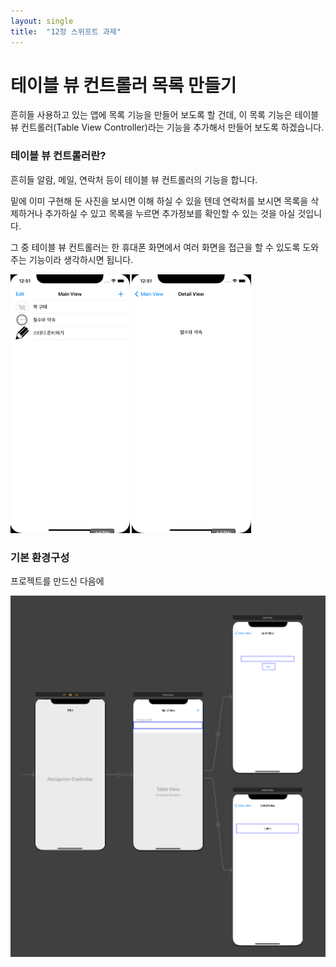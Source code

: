 ```yaml
---
layout: single
title:  "12장 스위프트 과제"
---
```


# 테이블 뷰 컨트롤러 목록 만들기

흔히들 사용하고 있는 앱에 목록 기능을 만들어 보도록 할 건데, 이 목록 기능은 테이블 뷰 컨트롤러(Table View Controller)라는 기능을 추가해서 만들어 보도록 하겠습니다.



### 테이블 뷰 컨트롤러란?

흔히들 알람, 메일, 연락처 등이 테이블 뷰 컨트롤러의 기능을 합니다.

밑에 이미 구현해 둔 사진을 보시면 이해 하실 수 있을 텐데 연락처를 보시면 목록을 삭제하거나 추가하실 수 있고 목록을 누르면 추가정보를 확인할 수 있는 것을 아실 것입니다.

그 중 테이블 뷰 컨트롤러는 한 휴대폰 화면에서 여러 화면을 접근을 할 수 있도록 도와주는 기능이라 생각하시면 됩니다.



<img src="../images/2022-06-04-table/스크린샷 2022-06-03 오후 12.51.18.png" alt="스크린샷 2022-06-03 오후 12.51.18" style="zoom: 50%;" />     <img src="../images/2022-06-04-table/스크린샷 2022-06-03 오후 12.51.39.png" alt="스크린샷 2022-06-03 오후 12.51.39" style="zoom: 50%;" />     



### 기본 환경구성

프로젝트를 만드신 다음에 

<img src="../images/2022-06-04-table/table_layer.png" alt="table_layer" style="zoom: 150%;" />

